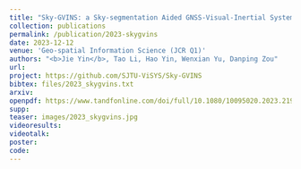 ```yaml
---
title: "Sky-GVINS: a Sky-segmentation Aided GNSS-Visual-Inertial System for Robust Navigation in Urban Canyons"
collection: publications
permalink: /publication/2023-skygvins
date: 2023-12-12
venue: 'Geo-spatial Information Science (JCR Q1)'
authors: "<b>Jie Yin</b>, Tao Li, Hao Yin, Wenxian Yu, Danping Zou"
url: 
project: https://github.com/SJTU-ViSYS/Sky-GVINS
bibtex: files/2023_skygvins.txt
arxiv: 
openpdf: https://www.tandfonline.com/doi/full/10.1080/10095020.2023.2191649
supp: 
teaser: images/2023_skygvins.jpg
videoresults: 
videotalk: 
poster: 
code: 
---
```



